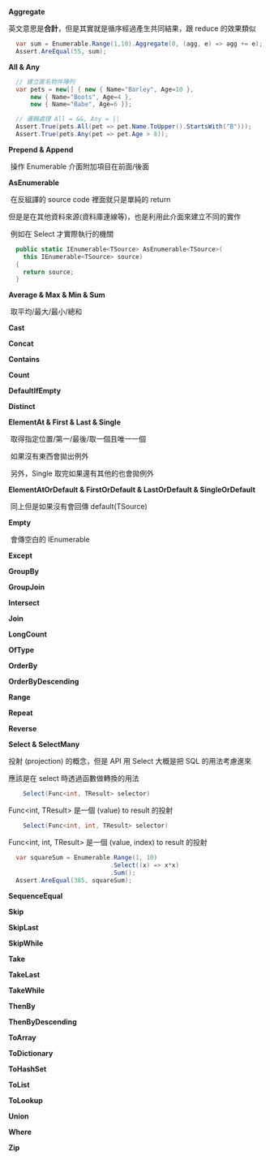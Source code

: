 **Aggregate**

​ 英文意思是**合計**，但是其實就是循序經過產生共同結果，跟 reduce 的效果類似

```csharp
  var sum = Enumerable.Range(1,10).Aggregate(0, (agg, e) => agg += e);
  Assert.AreEqual(55, sum);
```

**All & Any**

```csharp
  // 建立匿名物件陣列
  var pets = new[] { new { Name="Barley", Age=10 },
      new { Name="Boots", Age=4 },
      new { Name="Babe", Age=6 }};

  // 邏輯處理 All = &&, Any = ||
  Assert.True(pets.All(pet => pet.Name.ToUpper().StartsWith("B")));
  Assert.True(pets.Any(pet => pet.Age > 8));
```

**Prepend & Append**

​ 操作 Enumerable 介面附加項目在前面/後面

**AsEnumerable**

​ 在反組譯的 source code 裡面就只是單純的 return

​ 但是是在其他資料來源(資料庫連線等)，也是利用此介面來建立不同的實作

​ 例如在 Select 才實際執行的機關

```csharp
  public static IEnumerable<TSource> AsEnumerable<TSource>(
    this IEnumerable<TSource> source)
  {
    return source;
  }
```

**Average & Max & Min & Sum**

​ 取平均/最大/最小/總和

**Cast**

**Concat**

**Contains**

**Count**

**DefaultIfEmpty**

**Distinct**

**ElementAt & First & Last & Single**

​ 取得指定位置/第一/最後/取一個且唯一一個

​ 如果沒有東西會拋出例外

​ 另外，Single 取完如果還有其他的也會拋例外

**ElementAtOrDefault & FirstOrDefault & LastOrDefault & SingleOrDefault**

​ 同上但是如果沒有會回傳 default(TSource)

**Empty**

​ 會傳空白的 IEnumerable<TSource>

**Except**

**GroupBy**

**GroupJoin**

**Intersect**

**Join**

**LongCount**

**OfType**

**OrderBy**

**OrderByDescending**

**Range**

**Repeat**

**Reverse**

**Select & SelectMany**

 投射 (projection) 的概念，但是 API 用 Select 大概是把 SQL 的用法考慮進來
 
 應該是在 select 時透過函數做轉換的用法
 
```csharp 
 	Select(Func<int, TResult> selector)
```

 Func\<int, TResult> 是一個 (value) to result 的投射
 
```csharp 
 	Select(Func<int, int, TResult> selector)
```

 Func\<int, int, TResult> 是一個 (value, index) to result 的投射
​ 

```csharp
  var squareSum = Enumerable.Range(1, 10)
  				  			.Select((x) => x*x)
  							.Sum();
  Assert.AreEqual(385, squareSum);
```

**SequenceEqual**

**Skip**

**SkipLast**

**SkipWhile**

**Take**

**TakeLast**

**TakeWhile**

**ThenBy**

**ThenByDescending**

**ToArray**

**ToDictionary**

**ToHashSet**

**ToList**

**ToLookup**

**Union**

**Where**

**Zip**